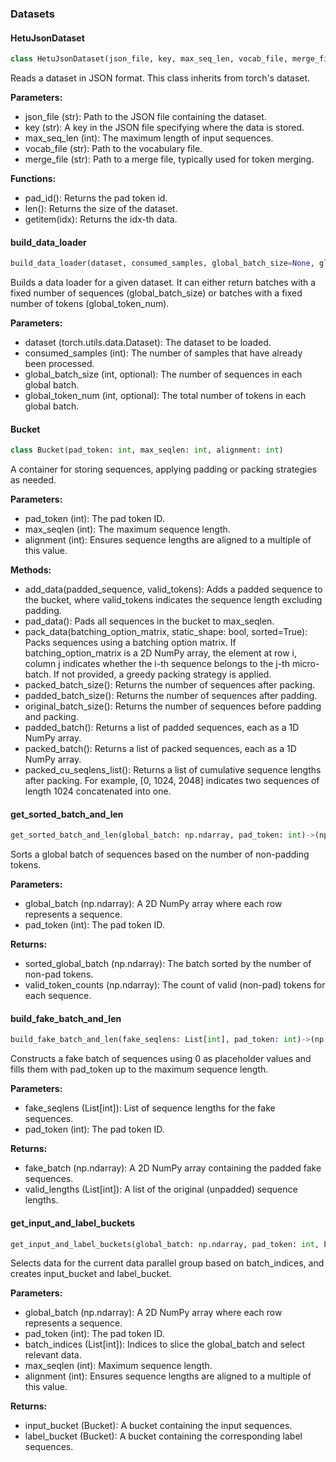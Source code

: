 ### Datasets


#### HetuJsonDataset

```python
class HetuJsonDataset(json_file, key, max_seq_len, vocab_file, merge_file)
```

Reads a dataset in JSON format. This class inherits from torch's dataset.

**Parameters:**
- json_file (str): Path to the JSON file containing the dataset.
- key (str): A key in the JSON file specifying where the data is stored.
- max_seq_len (int): The maximum length of input sequences.
- vocab_file (str): Path to the vocabulary file.
- merge_file (str): Path to a merge file, typically used for token merging.

**Functions:**
- pad_id(): Returns the pad token id.
- len(): Returns the size of the dataset.
- getitem(idx): Returns the idx-th data.


#### build_data_loader

```python
build_data_loader(dataset, consumed_samples, global_batch_size=None, global_token_num=None)
```

Builds a data loader for a given dataset. It can either return batches with a fixed number of sequences (global_batch_size) or batches with a fixed number of tokens (global_token_num).

**Parameters:**
- dataset (torch.utils.data.Dataset): The dataset to be loaded.
- consumed_samples (int): The number of samples that have already been processed.
- global_batch_size (int, optional): The number of sequences in each global batch.
- global_token_num (int, optional): The total number of tokens in each global batch.

#### Bucket

```python
class Bucket(pad_token: int, max_seqlen: int, alignment: int)
```

A container for storing sequences, applying padding or packing strategies as needed.

**Parameters:**
- pad_token (int): The pad token ID.
- max_seqlen (int): The maximum sequence length.
- alignment (int): Ensures sequence lengths are aligned to a multiple of this value.

**Methods:**
- add_data(padded_sequence, valid_tokens): Adds a padded sequence to the bucket, where valid_tokens indicates the sequence length excluding padding.
- pad_data(): Pads all sequences in the bucket to max_seqlen.
- pack_data(batching_option_matrix, static_shape: bool, sorted=True): Packs sequences using a batching option matrix. If batching_option_matrix is a 2D NumPy array, the element at row i, column j indicates whether the i-th sequence belongs to the j-th micro-batch. If not provided, a greedy packing strategy is applied.
- packed_batch_size(): Returns the number of sequences after packing.
- padded_batch_size(): Returns the number of sequences after padding.
- original_batch_size(): Returns the number of sequences before padding and packing.
- padded_batch(): Returns a list of padded sequences, each as a 1D NumPy array.
- packed_batch(): Returns a list of packed sequences, each as a 1D NumPy array.
- packed_cu_seqlens_list(): Returns a list of cumulative sequence lengths after packing. For example, [0, 1024, 2048] indicates two sequences of length 1024 concatenated into one.

#### get_sorted_batch_and_len

```python
get_sorted_batch_and_len(global_batch: np.ndarray, pad_token: int)->(np.ndarray, np.ndarray)
```
Sorts a global batch of sequences based on the number of non-padding tokens.

**Parameters:**
- global_batch (np.ndarray): A 2D NumPy array where each row represents a sequence.
- pad_token (int): The pad token ID.

**Returns:**
- sorted_global_batch (np.ndarray): The batch sorted by the number of non-pad tokens.
- valid_token_counts (np.ndarray): The count of valid (non-pad) tokens for each sequence.

#### build_fake_batch_and_len

```python
build_fake_batch_and_len(fake_seqlens: List[int], pad_token: int)->(np.ndaraay, List[int])
```
Constructs a fake batch of sequences using 0 as placeholder values and fills them with pad_token up to the maximum sequence length.

**Parameters:**
- fake_seqlens (List[int]): List of sequence lengths for the fake sequences.
- pad_token (int): The pad token ID.

**Returns:**
- fake_batch (np.ndarray): A 2D NumPy array containing the padded fake sequences.
- valid_lengths (List[int]): A list of the original (unpadded) sequence lengths.

#### get_input_and_label_buckets

```python
get_input_and_label_buckets(global_batch: np.ndarray, pad_token: int, batch_indices: List[int], max_seqlen: int, alignment: int)->(Bucket, Bucket)
```
Selects data for the current data parallel group based on batch_indices, and creates input_bucket and label_bucket.

**Parameters:**
- global_batch (np.ndarray): A 2D NumPy array where each row represents a sequence.
- pad_token (int): The pad token ID.
- batch_indices (List[int]): Indices to slice the global_batch and select relevant data.
- max_seqlen (int): Maximum sequence length.
- alignment (int): Ensures sequence lengths are aligned to a multiple of this value.

**Returns:**
- input_bucket (Bucket): A bucket containing the input sequences.
- label_bucket (Bucket): A bucket containing the corresponding label sequences.